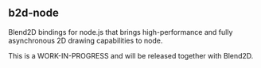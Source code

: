 b2d-node
--------

Blend2D bindings for node.js that brings high-performance and fully asynchronous 2D drawing capabilities to node.

This is a WORK-IN-PROGRESS and will be released together with Blend2D.

